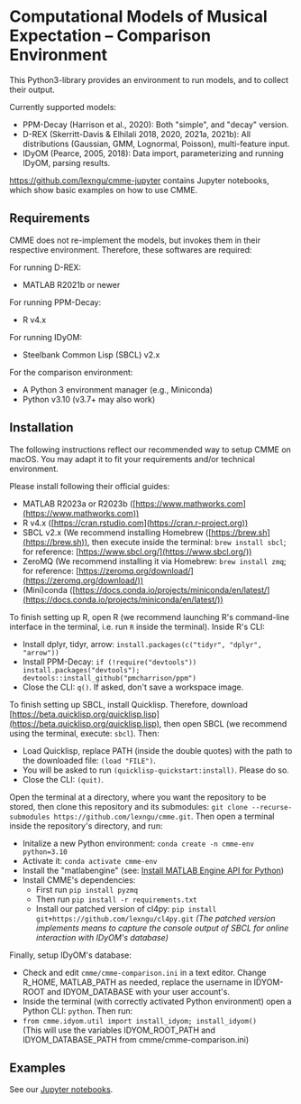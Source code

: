 # Computational Models of Musical Expectation – Comparison Environment
This Python3-library provides an environment to run models, and to collect their output.

Currently supported models: 
* PPM-Decay (Harrison et al., 2020): Both "simple", and "decay" version. 
* D-REX (Skerritt-Davis & Elhilali 2018, 2020, 2021a, 2021b): All distributions (Gaussian, GMM, Lognormal, Poisson), multi-feature input.
* IDyOM (Pearce, 2005, 2018): Data import, parameterizing and running IDyOM, parsing results. 

https://github.com/lexngu/cmme-jupyter contains Jupyter notebooks, which show basic examples on how to use CMME.

## Requirements
CMME does not re-implement the models, but invokes them in their respective environment. Therefore, these softwares are required:

For running D-REX:
* MATLAB R2021b or newer

For running PPM-Decay:
* R v4.x

For running IDyOM:
* Steelbank Common Lisp (SBCL) v2.x

For the comparison environment:
* A Python 3 environment manager (e.g., Miniconda)
* Python v3.10 (v3.7+ may also work)

## Installation
The following instructions reflect our recommended way to setup CMME on macOS. You may adapt it to fit your requirements and/or technical environment.

Please install following their official guides:
* MATLAB R2023a or R2023b ([https://www.mathworks.com](https://www.mathworks.com))
* R v4.x ([https://cran.rstudio.com](https://cran.r-project.org))
* SBCL v2.x (We recommend installing Homebrew ([https://brew.sh](https://brew.sh)), then execute inside the terminal: `brew install sbcl`; for reference: [https://www.sbcl.org/](https://www.sbcl.org/))
* ZeroMQ (We recommend installing it via Homebrew: `brew install zmq`; for reference: [https://zeromq.org/download/](https://zeromq.org/download/))
* (Mini)conda ([https://docs.conda.io/projects/miniconda/en/latest/](https://docs.conda.io/projects/miniconda/en/latest/))

To finish setting up R, open R (we recommend launching R's command-line interface in the terminal, i.e. run `R` inside the terminal). Inside R's CLI:
* Install dplyr, tidyr, arrow: `install.packages(c("tidyr", "dplyr", "arrow"))`
* Install PPM-Decay: `if (!require("devtools")) install.packages("devtools"); devtools::install_github("pmcharrison/ppm")`
* Close the CLI: `q()`. If asked, don't save a workspace image.

To finish setting up SBCL, install Quicklisp. Therefore, download [https://beta.quicklisp.org/quicklisp.lisp](https://beta.quicklisp.org/quicklisp.lisp), then open SBCL (we recommend using the terminal, execute: `sbcl`). Then:
* Load Quicklisp, replace PATH (inside the double quotes) with the path to the downloaded file: `(load "FILE")`.
* You will be asked to run `(quicklisp-quickstart:install)`. Please do so.
* Close the CLI: `(quit)`.

Open the terminal at a directory, where you want the repository to be stored, then clone this repository and its submodules: `git clone --recurse-submodules https://github.com/lexngu/cmme.git`. Then open a terminal inside the repository's directory, and run:
* Initalize a new Python environment: `conda create -n cmme-env python=3.10`
* Activate it: `conda activate cmme-env`
* Install the "matlabengine" (see: [Install MATLAB Engine API for Python](https://de.mathworks.com/help/matlab/matlab_external/install-the-matlab-engine-for-python.html))
* Install CMME's dependencies:
  * First run `pip install pyzmq`
  * Then run `pip install -r requirements.txt`
  * Install our patched version of cl4py: `pip install git+https://github.com/lexngu/cl4py.git` <i>(The patched version implements means to capture the console output of SBCL for online interaction with IDyOM's database)</i>

Finally, setup IDyOM's database:
* Check and edit `cmme/cmme-comparison.ini` in a text editor. Change R_HOME, MATLAB_PATH as needed, replace the username in IDYOM-ROOT and IDYOM_DATABASE with your user account's.
* Inside the terminal (with correctly activated Python environment) open a Python CLI: `python`. Then run:
 * `from cmme.idyom.util import install_idyom; install_idyom()` <br>(This will use the variables IDYOM_ROOT_PATH and IDYOM_DATABASE_PATH from cmme/cmme-comparison.ini)

## Examples
See our [Jupyter notebooks](https://github.com/lexngu/cmme-jupyter).
